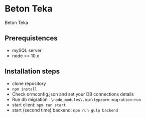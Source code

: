 # Beton Teka
Beton Teka

## Prerequistences
- mySQL server
- node >= 10.x

## Installation steps
- clone repository
- ``npm install``
- Check ormconfig.json and set your DB connections details
- Run db migration ``.\node_modules\.bin\typeorm migration:run``
- start client: ``npm run start``
- start (second time) backend: ``npm run gulp backend``
